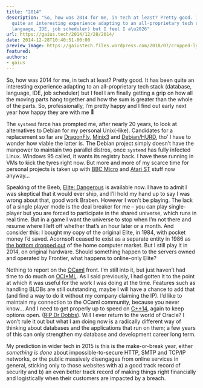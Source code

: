 ```yaml
---
title: "2014"
description: "So, how was 2014 for me, in tech at least? Pretty good. It has been
  quite an interesting experience adapting to an all-proprietary tech stack (database,
  language, IDE, job scheduler) but I feel I a\u2026"
url: https://gaius.tech/2014/12/28/2014/
date: 2014-12-28T10:40:51-00:00
preview_image: https://gaiustech.files.wordpress.com/2018/07/cropped-lynx.jpg?w=180
featured:
authors:
- gaius
---
```


<p>So, how was 2014 for me, in tech at least? Pretty good. It has been quite an interesting experience adapting to an all-proprietary tech stack (database, language, IDE, job scheduler) but I feel I am finally getting a grip on how all the moving parts hang together and how the sum is greater than the whole of the parts. So, professionally, I&rsquo;m pretty happy and I find out early next year how happy they are with me <img src="https://s0.wp.com/wp-content/mu-plugins/wpcom-smileys/twemoji/2/72x72/1f642.png" alt="&#128578;" class="wp-smiley" style="height: 1em; max-height: 1em;"/></p>
<p>The <code>systemd</code> farce has prompted me, after nearly 20 years, to look at alternatives to Debian for my personal Unix(-like). Candidates for a replacement so far are <a href="http://www.dragonflybsd.org/">DragonFly</a>, <a href="http://minix3.org/">Minix3</a> and <a href="https://www.gnu.org/software/hurd/hurd/running/debian.html">Debian/HURD</a>, tho&rsquo; I have to wonder how viable the latter is. The Debian project simply doesn&rsquo;t have the manpower to maintain two parallel distros, once <code>systemd</code> has fully infected Linux. Windows 95 called, it wants its registry back. I have these running in VMs to kick the tyres right now. But more and more of my scarce time for personal projects is taken up with <a href="http://www.theregister.co.uk/2011/11/30/bbc_micro_model_b_30th_anniversary/">BBC Micro</a> and <a href="http://en.wikipedia.org/wiki/Atari_ST">Atari ST</a> stuff now anyway&hellip;</p>
<p>Speaking of the Beeb, <a href="http://www.elitedangerous.com/">Elite: Dangerous</a> is available now. I have to admit I was skeptical that it would ever ship, and I&rsquo;ll hold my hand up to say I was wrong about that, good work Braben. However I won&rsquo;t be playing. The lack of a single player mode is the deal breaker for me &ndash; you can play single-player but you are forced to participate in the shared universe, which runs in real time. But in a game I want the universe to stop when I&rsquo;m not there and resume where I left off whether that&rsquo;s an hour later or a month. And consider this: I bought my copy of the original Elite, in 1984, with pocket money I&rsquo;d saved. Acornsoft ceased to exist as a separate entity in 1986 as <a href="http://www.nytimes.com/1984/07/03/business/warner-sells-atari-to-tramiel.html">the bottom dropped out</a> of the home computer market. But I still play it in 2014, on original hardware. Should something happen to the servers owned and operated by Frontier, what happens to online-only Elite?</p>
<p>Nothing to report on the <a href="https://ocaml.org/">OCaml</a> front. I&rsquo;m still into it, but just haven&rsquo;t had time to do much on <a href="http://gaiustech.github.io/ociml/manpage.html">OCI*ML</a>. As I said previously, I had gotten it to the point at which it was useful for the work I was doing at the time. Features such as handling BLOBs are still outstanding, maybe I will have a chance to add that (and find a way to do it without my company claiming the IP). I&rsquo;d like to maintain my connection to the OCaml community, because you never know&hellip; And I need to get properly up to speed on <a href="http://www.drdobbs.com/cpp/the-c14-standard-what-you-need-to-know/240169034">C++14</a>, again to keep options open. (<a href="http://www.drdobbs.com/architecture-and-design/farewell-dr-dobbs/240169421">RIP Dr Dobbs</a>). Will I ever return to the world of Oracle? I won&rsquo;t rule it out but what I am doing now is a radically different way of thinking about databases and the applications that run on them; a few years of this can only strengthen my database and development career long term.</p>
<p>My prediction in wider tech in 2015 is this is the make-or-break year, either <em>something is done</em> about impossible-to-secure HTTP, SMTP and TCP/IP networks, or the public massively disengages from online services in general, sticking only to those websites with a) a good track record of security and b) an even better track record of making things right financially and logistically when their customers are impacted by a breach.</p>

